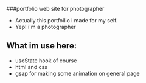 ###portfolio web site for photographer
  - Actually this portfoilio i made for my self.
  - Yep! i'm a photographer

## What im use here:
  - useState hook of course 
  - html and css
  - gsap for making some animation on general page
  

